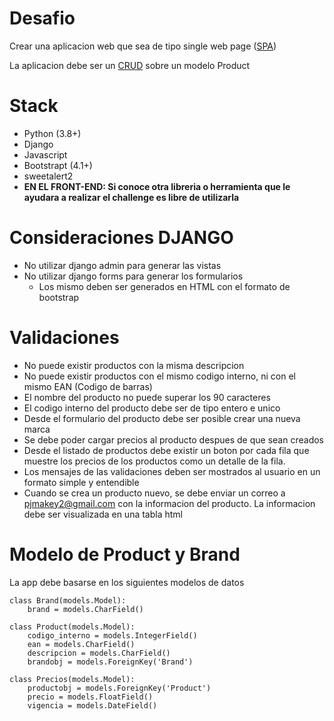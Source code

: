 # Desafio

Crear una aplicacion web que sea de tipo single web page ([SPA](https://es.wikipedia.org/wiki/Single-page_application))


La aplicacion debe ser un [CRUD](https://es.wikipedia.org/wiki/CRUD) sobre un modelo Product

# Stack

* Python (3.8+)
* Django
* Javascript
* Bootstrapt (4.1+)
* sweetalert2
* **EN EL FRONT-END: Si conoce otra libreria o herramienta que le ayudara a realizar el challenge es libre de utilizarla**

# Consideraciones DJANGO

  * No utilizar django admin para generar las vistas
  * No utilizar django forms para generar los formularios
     * Los mismo deben ser generados en HTML con el formato de bootstrap

# Validaciones

 * No puede existir productos con la misma descripcion
 * No puede existir productos con el mismo codigo interno, ni con el mismo EAN (Codigo de barras)
 * El nombre del producto no puede superar los 90 caracteres
 * El codigo interno del producto debe ser de tipo entero e unico
 * Desde el formulario del producto debe ser posible crear una nueva marca
 * Se debe poder cargar precios al producto despues de que sean creados
 * Desde el listado de productos debe existir un boton por cada fila que muestre los precios de los productos como un detalle de la fila.
 * Los mensajes de las validaciones deben ser mostrados al usuario en un formato simple y entendible
 * Cuando se crea un producto nuevo, se debe enviar un correo a pjmakey2@gmail.com con la informacion del producto. La informacion debe ser visualizada en una tabla html

# Modelo de Product y Brand  
 La app debe basarse en los siguientes modelos de datos

```
class Brand(models.Model):
    brand = models.CharField()

class Product(models.Model):
    codigo_interno = models.IntegerField()
    ean = models.CharField()
    descripcion = models.CharField()
    brandobj = models.ForeignKey('Brand')

class Precios(models.Model):
    productobj = models.ForeignKey('Product')
    precio = models.FloatField()
    vigencia = models.DateField()

```

